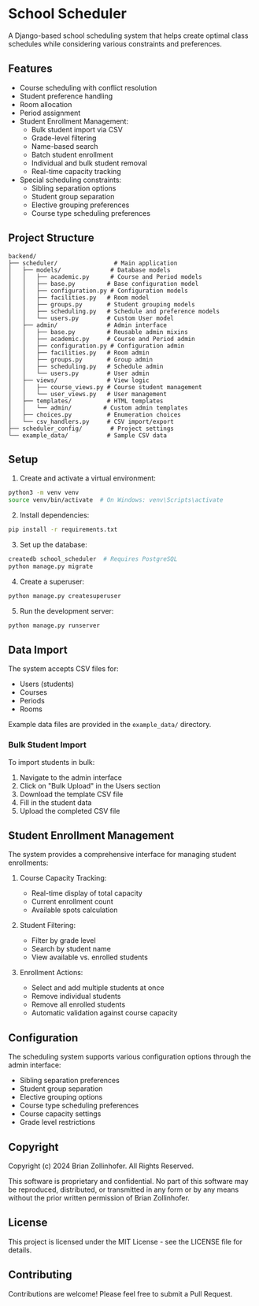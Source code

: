 # School Scheduler

A Django-based school scheduling system that helps create optimal class schedules while considering various constraints and preferences.

## Features

- Course scheduling with conflict resolution
- Student preference handling
- Room allocation
- Period assignment
- Student Enrollment Management:
  - Bulk student import via CSV
  - Grade-level filtering
  - Name-based search
  - Batch student enrollment
  - Individual and bulk student removal
  - Real-time capacity tracking
- Special scheduling constraints:
  - Sibling separation options
  - Student group separation
  - Elective grouping preferences
  - Course type scheduling preferences

## Project Structure

```
backend/
├── scheduler/                # Main application
│   ├── models/              # Database models
│   │   ├── academic.py      # Course and Period models
│   │   ├── base.py         # Base configuration model
│   │   ├── configuration.py # Configuration models
│   │   ├── facilities.py   # Room model
│   │   ├── groups.py       # Student grouping models
│   │   ├── scheduling.py   # Schedule and preference models
│   │   └── users.py        # Custom User model
│   ├── admin/              # Admin interface
│   │   ├── base.py         # Reusable admin mixins
│   │   ├── academic.py     # Course and Period admin
│   │   ├── configuration.py # Configuration admin
│   │   ├── facilities.py   # Room admin
│   │   ├── groups.py       # Group admin
│   │   ├── scheduling.py   # Schedule admin
│   │   └── users.py        # User admin
│   ├── views/              # View logic
│   │   ├── course_views.py # Course student management
│   │   └── user_views.py   # User management
│   ├── templates/          # HTML templates
│   │   └── admin/         # Custom admin templates
│   ├── choices.py          # Enumeration choices
│   └── csv_handlers.py     # CSV import/export
├── scheduler_config/        # Project settings
└── example_data/           # Sample CSV data
```

## Setup

1. Create and activate a virtual environment:
```bash
python3 -m venv venv
source venv/bin/activate  # On Windows: venv\Scripts\activate
```

2. Install dependencies:
```bash
pip install -r requirements.txt
```

3. Set up the database:
```bash
createdb school_scheduler  # Requires PostgreSQL
python manage.py migrate
```

4. Create a superuser:
```bash
python manage.py createsuperuser
```

5. Run the development server:
```bash
python manage.py runserver
```

## Data Import

The system accepts CSV files for:
- Users (students)
- Courses
- Periods
- Rooms

Example data files are provided in the `example_data/` directory.

### Bulk Student Import
To import students in bulk:
1. Navigate to the admin interface
2. Click on "Bulk Upload" in the Users section
3. Download the template CSV file
4. Fill in the student data
5. Upload the completed CSV file

## Student Enrollment Management

The system provides a comprehensive interface for managing student enrollments:

1. Course Capacity Tracking:
   - Real-time display of total capacity
   - Current enrollment count
   - Available spots calculation

2. Student Filtering:
   - Filter by grade level
   - Search by student name
   - View available vs. enrolled students

3. Enrollment Actions:
   - Select and add multiple students at once
   - Remove individual students
   - Remove all enrolled students
   - Automatic validation against course capacity

## Configuration

The scheduling system supports various configuration options through the admin interface:
- Sibling separation preferences
- Student group separation
- Elective grouping options
- Course type scheduling preferences
- Course capacity settings
- Grade level restrictions

## Copyright

Copyright (c) 2024 Brian Zollinhofer. All Rights Reserved.

This software is proprietary and confidential. No part of this software may be reproduced, distributed, or transmitted in any form or by any means without the prior written permission of Brian Zollinhofer.

## License

This project is licensed under the MIT License - see the LICENSE file for details.

## Contributing

Contributions are welcome! Please feel free to submit a Pull Request.
